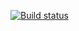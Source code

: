 [![Build status](https://ci.appveyor.com/api/projects/status/vtx8w9tw0cts88dm?svg=true)](https://ci.appveyor.com/project/dmitry-korotkov/ahj-1)